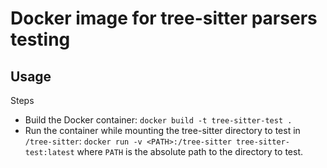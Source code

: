 # Docker image for tree-sitter parsers testing

## Usage

Steps

- Build the Docker container: `docker build -t tree-sitter-test .`
- Run the container while mounting the tree-sitter directory to
    test in `/tree-sitter`:
    `docker run -v <PATH>:/tree-sitter tree-sitter-test:latest`
    where `PATH` is the absolute path to the directory to test.
